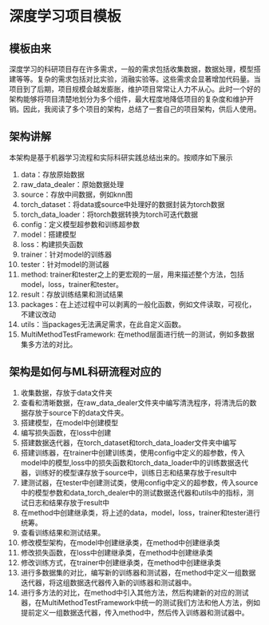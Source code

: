 # 深度学习项目模板
## 模板由来
深度学习的科研项目存在许多需求，一般的需求包括收集数据，数据处理，模型搭建等等。复杂的需求包括对比实验，消融实验等。这些需求会显著增加代码量。当项目到了后期，项目规模会越发膨胀，维护项目常常让人力不从心。此时一个好的架构能够将项目清楚地划分为多个组件，最大程度地降低项目的复杂度和维护开销。因此，我阅读了多个项目的架构，总结了一套自己的项目架构，供后人使用。
## 架构讲解
本架构是基于机器学习流程和实际科研实践总结出来的。按顺序如下展示
1. data：存放原始数据
2. raw_data_dealer：原始数据处理
3. source：存放中间数据，例如knn图
4. torch_dataset：将data或source中处理好的数据封装为torch数据
5. torch_data_loader：将torch数据转换为torch可迭代数据
6. config：定义模型超参数和训练超参数
7. model：搭建模型
8. loss：构建损失函数
9. trainer：针对model的训练器
10. tester：针对model的测试器
11. method: trainer和tester之上的更宏观的一层，用来描述整个方法，包括model，loss，trainer和tester。
12. result：存放训练结果和测试结果 
13. packages：在上述过程中可以剥离的一般化函数，例如文件读取，可视化，不建议改动
14. utils：当packages无法满足需求，在此自定义函数。
15. MultiMethodTestFramework: 在method层面进行统一的测试，例如多数据集多方法的对比。
## 架构是如何与ML科研流程对应的
1. 收集数据，存放于data文件夹
2. 查看和清晰数据，在raw_data_dealer文件夹中编写清洗程序，将清洗后的数据存放于source下的data文件夹。
3. 搭建模型，在model中创建模型
4. 编写损失函数，在loss中创建
5. 搭建数据迭代器，在torch_dataset和torch_data_loader文件夹中编写
6. 搭建训练器，在trainer中创建训练类，使用config中定义的超参数，传入model中的模型,loss中的损失函数和torch_data_loader中的训练数据迭代器，训练好的模型课存放于source中，训练日志和结果存放于result中
7. 建测试器，在tester中创建测试类，使用config中定义的超参数，传入source中的模型参数和data_torch_dealer中的测试数据迭代器和utils中的指标，测试日志和结果存放于result中
8. 在method中创建继承类，将上述的data，model，loss，trainer和tester进行统筹。
9. 查看训练结果和测试结果。
10. 修改模型架构，在model中创建继承类，在method中创建继承类
11. 修改损失函数，在loss中创建继承类，在method中创建继承类
12. 修改训练方式，在trainer中创建继承类，在method中创建继承类
13. 进行多数据集的对比，编写新的训练器和测试器，在method中定义一组数据迭代器，将这组数据迭代器传入新的训练器和测试器中。
14. 进行多方法的对比，在method中引入其他方法，然后构建新的对应的测试器，在MultiMethodTestFramework中统一的测试我们方法和他人方法，例如提前定义一组数据迭代器，传入method中，然后传入训练器和测试器中。
